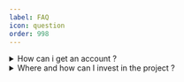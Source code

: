 ```yaml
---
label: FAQ
icon: question
order: 998
---
```


<details>
  <summary>How can i get an account ?</summary>
  
- An existing user invites you
- Free account issued by the Foundation. [Found here](https://foundation.cubebased.com/)
  
</details>

<details>
  <summary>Where and how can I invest in the project ?</summary>
  
- The project is currently not traded on any stock exchange, but the core team is working on it. As soon as there is news about this, it will be announced on official channels.
- As a core developer or core team member, you will receive system tokens as payment/reward. If you are interested to work with us, please [contact us](https://doc.cubebased.com/participate/overview/)
  
</details>

